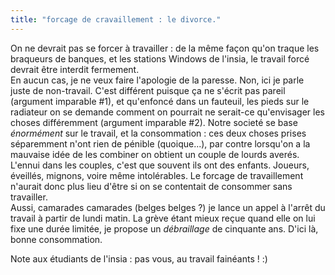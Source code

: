 ```yaml
---
title: "forcage de cravaillement : le divorce."
---
```


On ne devrait pas se forcer à travailler : de la même façon qu'on traque les
braqueurs de banques, et les stations Windows de l'insia, le travail forcé
devrait être interdit fermement.  
En aucun cas, je ne veux faire l'apologie de la paresse. Non, ici je parle
juste de non-travail. C'est différent puisque ça ne s'écrit pas pareil
(argument imparable #1), et qu'enfoncé dans un fauteuil, les pieds sur le
radiateur on se demande comment on pourrait ne serait-ce qu'envisager les
choses différemment (argument imparable #2). Notre societé se base
_énormément_ sur le travail, et la consommation : ces deux choses prises
séparemment n'ont rien de pénible (quoique...), par contre lorsqu'on a la
mauvaise idée de les combiner on obtient un couple de lourds averés. L'ennui
dans les couples, c'est que souvent ils ont des enfants. Joueurs, éveillés,
mignons, voire même intolérables. Le forcage de travaillement n'aurait donc
plus lieu d'être si on se contentait de consommer sans travailler.  
Aussi, camarades camarades (belges belges ?) je lance un appel à l'arrêt du
travail à partir de lundi matin. La grève étant mieux reçue quand elle on lui
fixe une durée limitée, je propose un _débraillage_ de cinquante ans. D'ici
là, bonne consommation.

Note aux étudiants de l'insia : pas vous, au travail fainéants ! :)

